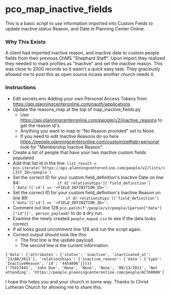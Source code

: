 # pco_map_inactive_fields
This is a basic script to use information imported into Custom Fields to update inactive status Reason, and Date in Planning Center Online.

### Why This Exists
A client had imported inactive reason, and inactive date to custom people fields from their previous ChMS "Shephard Staff".
Upon import they realized they needed to mark profiles as "Inactive" and set the inactive reason. This was close to 2000 records so it wasn't a quick easy task.
They graciously allowed me to post this as open source incase another church needs it.

### Instructions
- Edit secrets.env Adding your own Personal Access Tokens from https://api.planningcenteronline.com/oauth/applications
- Update the reasons_map at the top of map_inactive_fields.py
    - Use https://api.planningcenteronline.com/people/v2/inactive_reasons to get the reason id's.
    - Anything you want to map to "No Reason provided" set to None
    - If you need to edit Inactive Reasons do so here https://people.planningcenteronline.com/customize#tab=personal look for "Membership Inactive Reason".
- Create a list of people that have your two inactive custom fields populated
- Add that list id in the line: `list_result = pco.iterate('https://api.planningcenteronline.com/people/v2/lists/<LIST_ID>/people')
`
- Set the correct ID for your custom field_definition's Inactive Date on line 84:
`                if d['relationships']['field_definition']['data']['id'] == '<FIELD_DEFINITION_ID>':`
- Set the correct ID for your custom field_definition's Inactive Reason on line 89:
`                if d['relationships']['field_definition']['data']['id'] == '<FIELD_DEFINITION_ID>':`
- Comment out line 128 `pco.patch(f'/people/v2/people/{person["data"]["id"]}', person_payload)` to do a dry run.
- Examine the newly created `people_maped.csv` to see if the data looks correct.
- If all looks good uncomment line 128 and run the script again.
- Correct output should look like this:
    - The first line is the update payload.
    - The second line is the current information.
```
{'data': {'attributes': {'status': 'inactive', 'inactivated_at': '13/08/2013'}, 'relationships': {'inactive_reason': {'data': {'type': 'InactiveReason', 'id': '4454896'}}}}}
['75417445', 'John Doe', 'None', 'None', 'None', '09/13/2011', 'Not attending', 'https://people.planningcenteronline.com/people/AC760000']
```
I hope this helps you and your church in some way.
Thanks to Christ Lutheran Church for allowing me to share this.


